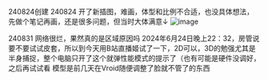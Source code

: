 240824创建
240824 开了新插图，难画，体型和比例不合适，也没具体想法，先做个笔记再画，还是很多问题，但当时大体满意↓
![image](https://github.com/user-attachments/assets/8b35f167-d3af-48c2-a7a5-c48553d042b4)

240831
网络很烂，果然真的是区域原因吗
2024年6月24日晚上22：32，房管说要不要试试皮套，所以到今天用B站直播姬试了一下，2D可以，3D的勉强尤其是半身捕捉，整个电脑只开了这个就弹性能模式的提示了（也有可能是硬件没调好，之后再试试看
模型是前几天在Vroid随便调整了脸就不管了的东西

